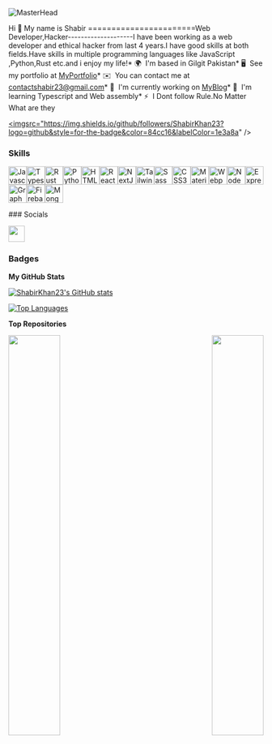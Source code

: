 
![MasterHead](https://gifimage.net/wp-content/uploads/2017/07/hacked-gif-15.gif)

Hi 👋 My name is Shabir
=======================Web Developer,Hacker--------------------I have been working as a web developer and ethical hacker from last 4 years.I have good skills at both fields.Have skills in multiple programming languages like JavaScript ,Python,Rust etc.and i enjoy my life!* 🌍  I'm based in Gilgit Pakistan* 🖥️  See my portfolio at [MyPortfolio](http://myapp.com)* ✉️  You can contact me at [contactshabir23@gmail.com](mailto:contactshabir23@gmail.com)* 🚀  I'm currently working on [MyBlog](http://notPublish)* 🧠  I'm learning Typescript and Web assembly* ⚡  I Dont follow Rule.No Matter What are they

<a href="https://www.github.com/ShabirKhan23" target="_blank" rel="noreferrer"><imgsrc="https://img.shields.io/github/followers/ShabirKhan23?logo=github&style=for-the-badge&color=84cc16&labelColor=1e3a8a" /></a>

### Skills

<p align="left"><a href="https://developer.mozilla.org/en-US/docs/Web/JavaScript" target="_blank" rel="noreferrer"><img src="https://raw.githubusercontent.com/danielcranney/readme-generator/main/public/icons/skills/javascript-colored.svg" width="36" height="36" alt="Javascript" /></a><a href="https://www.typescriptlang.org/" target="_blank" rel="noreferrer"><img src="https://raw.githubusercontent.com/danielcranney/readme-generator/main/public/icons/skills/typescript-colored.svg" width="36" height="36" alt="Typescript" /></a><a href="https://www.rust-lang.org/" target="_blank" rel="noreferrer"><img src="https://raw.githubusercontent.com/danielcranney/readme-generator/main/public/icons/skills/rust-colored.svg" width="36" height="36" alt="Rust" /></a><a href="https://www.python.org/" target="_blank" rel="noreferrer"><img src="https://raw.githubusercontent.com/danielcranney/readme-generator/main/public/icons/skills/python-colored.svg" width="36" height="36" alt="Python" /></a><a href="https://developer.mozilla.org/en-US/docs/Glossary/HTML5" target="_blank" rel="noreferrer"><img src="https://raw.githubusercontent.com/danielcranney/readme-generator/main/public/icons/skills/html5-colored.svg" width="36" height="36" alt="HTML5" /></a><a href="https://reactjs.org/" target="_blank" rel="noreferrer"><img src="https://raw.githubusercontent.com/danielcranney/readme-generator/main/public/icons/skills/react-colored.svg" width="36" height="36" alt="React" /></a><a href="https://nextjs.org/docs" target="_blank" rel="noreferrer"><img src="https://raw.githubusercontent.com/danielcranney/readme-generator/main/public/icons/skills/nextjs-colored.svg" width="36" height="36" alt="NextJs" /></a><a href="https://tailwindcss.com/" target="_blank" rel="noreferrer"><img src="https://raw.githubusercontent.com/danielcranney/readme-generator/main/public/icons/skills/tailwindcss-colored.svg" width="36" height="36" alt="TailwindCSS" /></a><a href="https://sass-lang.com/" target="_blank" rel="noreferrer"><img src="https://raw.githubusercontent.com/danielcranney/readme-generator/main/public/icons/skills/sass-colored.svg" width="36" height="36" alt="Sass" /></a><a href="https://www.w3.org/TR/CSS/#css" target="_blank" rel="noreferrer"><img src="https://raw.githubusercontent.com/danielcranney/readme-generator/main/public/icons/skills/css3-colored.svg" width="36" height="36" alt="CSS3" /></a><a href="https://mui.com/" target="_blank" rel="noreferrer"><img src="https://raw.githubusercontent.com/danielcranney/readme-generator/main/public/icons/skills/materialui-colored.svg" width="36" height="36" alt="Material UI" /></a><a href="https://webpack.js.org/" target="_blank" rel="noreferrer"><img src="https://raw.githubusercontent.com/danielcranney/readme-generator/main/public/icons/skills/webpack-colored.svg" width="36" height="36" alt="Webpack" /></a><a href="https://nodejs.org/en/" target="_blank" rel="noreferrer"><img src="https://raw.githubusercontent.com/danielcranney/readme-generator/main/public/icons/skills/nodejs-colored.svg" width="36" height="36" alt="NodeJS" /></a><a href="https://expressjs.com/" target="_blank" rel="noreferrer"><img src="https://raw.githubusercontent.com/danielcranney/readme-generator/main/public/icons/skills/express-colored.svg" width="36" height="36" alt="Express" /></a><a href="https://graphql.org/" target="_blank" rel="noreferrer"><img src="https://raw.githubusercontent.com/danielcranney/readme-generator/main/public/icons/skills/graphql-colored.svg" width="36" height="36" alt="GraphQL" /></a><a href="https://firebase.google.com/" target="_blank" rel="noreferrer"><img src="https://raw.githubusercontent.com/danielcranney/readme-generator/main/public/icons/skills/firebase-colored.svg" width="36" height="36" alt="Firebase" /></a><a href="https://www.mongodb.com/" target="_blank" rel="noreferrer"><img src="https://raw.githubusercontent.com/danielcranney/readme-generator/main/public/icons/skills/mongodb-colored.svg" width="36" height="36" alt="MongoDB" /></a></p>
### Socials<p align="left"> <a href="https://www.github.com/ShabirKhan23" target="_blank" rel="noreferrer"><img src="https://raw.githubusercontent.com/danielcranney/readme-generator/main/public/icons/socials/github.svg" width="32" height="32" /></a></p>

### Badges

<b>My GitHub Stats</b>

<a href="http://www.github.com/ShabirKhan23"><img src="https://github-readme-stats.vercel.app/api?username=ShabirKhan23&show_icons=true&hide=commits,issues,&title_color=000000&text_color=ffffff&icon_color=84cc16&bg_color=1e3a8a&hide_border=true&show_icons=true" alt="ShabirKhan23's GitHub stats" /></a>

<a href="https://github.com/ShabirKhan23" align="left"><img src="https://github-readme-stats.vercel.app/api/top-langs/?username=ShabirKhan23&langs_count=10&title_color=000000&text_color=ffffff&icon_color=84cc16&bg_color=1e3a8a&hide_border=true&locale=en&custom_title=Top%20%Languages" alt="Top Languages" /></a>

<b>Top Repositories</b>

<div width="100%" align="center"><a href="https://github.com/ShabirKhan23/mac-changer" align="left"><img align="left" width="45%" src="https://github-readme-stats.vercel.app/api/pin/?username=ShabirKhan23&repo=mac-changer&title_color=000000&text_color=ffffff&icon_color=84cc16&bg_color=1e3a8a&hide_border=true&locale=en" /></a><a href="https://github.com/ShabirKhan23/network-scanner" align="right"><img align="right" width="45%" src="https://github-readme-stats.vercel.app/api/pin/?username=ShabirKhan23&repo=network-scanner&title_color=000000&text_color=ffffff&icon_color=84cc16&bg_color=1e3a8a&hide_border=true&locale=en" /></a></div><br /><br /><br /><br /><br /><br /><br />
